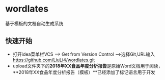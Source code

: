 # wordlates
基于模板的文档自动生成系统

## 快速开始
- 打开idea菜单栏VCS --> Get from Version Control -->选择Git,URL输入 https://github.com/LiuLi4/wordlates.git
- upload文件夹下的**2018年XX食品年度分析报告**是原始Word文档用于阅读，**2018年XX食品年度分析报告（模板）**已经添加了标记语言用于开发
